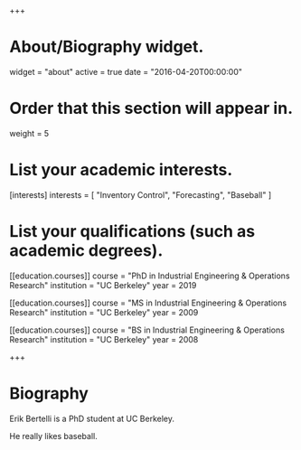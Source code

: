 +++
# About/Biography widget.
widget = "about"
active = true
date = "2016-04-20T00:00:00"

# Order that this section will appear in.
weight = 5

# List your academic interests.
[interests]
  interests = [
    "Inventory Control",
    "Forecasting",
    "Baseball"
  ]

# List your qualifications (such as academic degrees).
[[education.courses]]
  course = "PhD in Industrial Engineering & Operations Research"
  institution = "UC Berkeley"
  year = 2019

[[education.courses]]
  course = "MS in Industrial Engineering & Operations Research"
  institution = "UC Berkeley"
  year = 2009

[[education.courses]]
  course = "BS in Industrial Engineering & Operations Research"
  institution = "UC Berkeley"
  year = 2008
 
+++

# Biography

Erik Bertelli is a PhD student at UC Berkeley.

He really likes baseball. 
